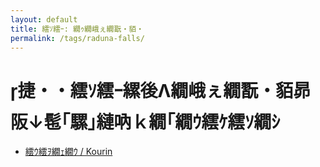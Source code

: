 ```yaml
---
layout: default
title: 繧ｿ繧ｰ: 繝ｩ繝峨ぇ繝翫・貊・
permalink: /tags/raduna-falls/
---
```

# 捷・・繧ｿ繧ｰ縲後Λ繝峨ぇ繝翫・貊昴阪↓髢｢騾｣縺吶ｋ繝｢繝ｳ繧ｹ繧ｿ繝ｼ

- [繧ｳ繧ｦ繝ｪ繝ｳ / Kourin](/monsterdex/monster/Kourin.html)